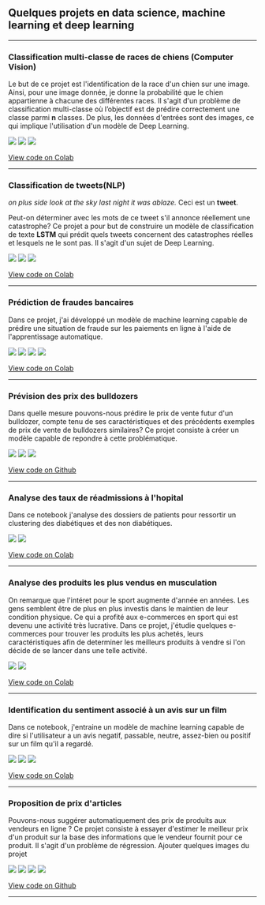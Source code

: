 ## Quelques projets en data science, machine learning et deep learning

---

### Classification multi-classe de races de chiens (Computer Vision)
<p>Le but de ce projet est l'identification de la race d'un chien sur une image. Ainsi, pour une image donnée, je donne la probabilité que le chien appartienne à chacune des différentes races. Il s'agit d'un problème de classification multi-classe où l’objectif est de prédire correctement une classe parmi <strong>n</strong> classes. De plus, les données d'entrées sont des images, ce qui implique l'utilisation d'un modèle de Deep Learning.
</p>
  
[![](https://img.shields.io/badge/Python-white?logo=Python)](#) [![](https://img.shields.io/badge/Jupyter-white?logo=Jupyter)](#) [![](https://img.shields.io/badge/TensorFlow-white?logo=tensorflow)](#)
  
[View code on Colab](https://colab.research.google.com/drive/1y2qEuqNAQJxy4vXIHbMHrZNzv9Xs0nf0?usp=sharing)

---

### Classification de tweets(NLP)
<p><i>on plus side look at the sky last night it was ablaze.</i> Ceci est un <strong>tweet</strong>. </p>
<p>Peut-on déterminer avec les mots de ce tweet s'il annonce réellement une catastrophe? Ce projet a pour but de construire un modèle de classification de texte <strong>LSTM</strong> qui prédit quels tweets concernent des catastrophes réelles et lesquels ne le sont pas. Il s'agit d'un sujet de Deep Learning.
</p>
  
[![](https://img.shields.io/badge/Python-white?logo=Python)](#) [![](https://img.shields.io/badge/Jupyter-white?logo=Jupyter)](#) [![](https://img.shields.io/badge/TensorFlow-white?logo=tensorflow)](#)
  
[View code on Colab](https://colab.research.google.com/drive/1X8e8oErefGDwdU5MCjMKrYQ2LsrCyA6_?usp=sharing)

---
  
### Prédiction de fraudes bancaires
<p>Dans ce projet, j'ai développé un modèle de machine learning capable de prédire une situation de fraude sur les paiements en ligne à l'aide de l'apprentissage automatique.
</p>
  
[![](https://img.shields.io/badge/Python-white?logo=Python)](#) [![](https://img.shields.io/badge/Jupyter-white?logo=Jupyter)](#) [![](https://img.shields.io/badge/sklearn-white?logo=scikitlearn)](#) [![](https://img.shields.io/badge/XGBoost-white?logo=xgboost)](#)
  
[View code on Colab](https://colab.research.google.com/drive/1eei4RjOujFreRnKs6iRlgv6mVEmWiIDm?usp=sharing)

---

### Prévision des prix des bulldozers
<p>Dans quelle mesure pouvons-nous prédire le prix de vente futur d'un bulldozer, compte tenu de ses caractéristiques et des précédents exemples de prix de vente de bulldozers similaires?  
  Ce projet consiste à créer un modèle capable de repondre à cette problématique. </p>
 
[![](https://img.shields.io/badge/Python-white?logo=Python)](#) [![](https://img.shields.io/badge/Jupyter-white?logo=Jupyter)](#) [![](https://img.shields.io/badge/sklearn-white?logo=scikitlearn)](#)

[View code on Github](https://colab.research.google.com/drive/1vuGTtLCRgkHo7lNWzX_itTP_CybBYFWS?usp=sharing)

---

### Analyse des taux de réadmissions à l'hopital
<p>Dans ce notebook j'analyse des dossiers de patients pour ressortir un clustering des diabétiques et des non diabétiques.
</p>

[![](https://img.shields.io/badge/Python-white?logo=Python)](#) [![](https://img.shields.io/badge/Jupyter-white?logo=Jupyter)](#)
  
[View code on Colab](https://colab.research.google.com/drive/1SZzJvBXg_7T-wdX5kw9ZHM1eTqY8xBcv?usp=sharing)

---
  
### Analyse des produits les plus vendus en musculation
<p>On remarque que l'intéret pour le sport augmente d'année en années. Les gens semblent être de plus en plus investis dans le maintien de leur condition physique. Ce qui a profité aux e-commerces en sport qui est devenu une activité très lucrative. Dans ce projet, j'étudie quelques e-commerces pour trouver les produits les plus achetés, leurs caractéristiques afin de determiner les meilleurs produits à vendre si l'on décide de se lancer dans une telle activité.
</p>

[![](https://img.shields.io/badge/Python-white?logo=Python)](#) [![](https://img.shields.io/badge/Jupyter-white?logo=Jupyter)](#)
  
[View code on Colab](https://colab.research.google.com/drive/1CfFEmdly9sQrRkHiZDRy5HqIqndeQa7l?usp=sharing)

---

### Identification du sentiment associé à un avis sur un film
<p> Dans ce notebook, j'entraine un modèle de machine learning capable de dire si l'utilisateur a un avis negatif, passable, neutre, assez-bien ou positif sur un film qu'il a regardé.
</p>

[![](https://img.shields.io/badge/Python-white?logo=Python)](#) [![](https://img.shields.io/badge/Jupyter-white?logo=Jupyter)](#) [![](https://img.shields.io/badge/sklearn-white?logo=scikitlearn)](#)
  
[View code on Colab](https://colab.research.google.com/drive/1FvDJoHpvXE-5rr0lSK3KrwB6nz6D5_E5?usp=sharing)

---

### Proposition de prix d'articles
<p>Pouvons-nous suggérer automatiquement des prix de produits aux vendeurs en ligne ?  
  Ce projet consiste à essayer d'estimer le meilleur prix d'un produit sur la base des informations que le vendeur fournit pour ce produit.
  Il s'agit d'un problème de régression.
  Ajouter quelques images du projet
</p>

[![](https://img.shields.io/badge/Python-white?logo=Python)](#) [![](https://img.shields.io/badge/Jupyter-white?logo=Jupyter)](#) [![](https://img.shields.io/badge/sklearn-white?logo=scikitlearn)](#) [![](https://img.shields.io/badge/CatBoost-white?logo=catboost)](#)

[View code on Github](https://github.com/KwassiSenam/end-to-end-structured-data-projects/blob/16085cb285cf3fe31d09e683b463a1aabb17ad25/mercari-price-suggestion/mercari_price_suggestion.ipynb)

---


